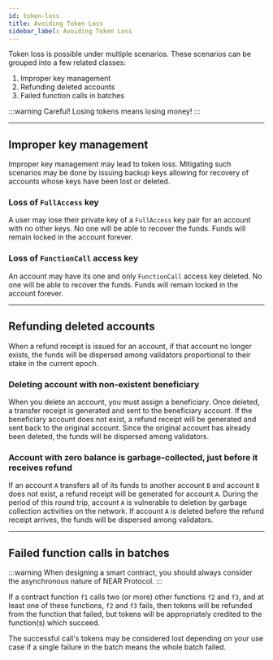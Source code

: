 ```yaml
---
id: token-loss
title: Avoiding Token Loss
sidebar_label: Avoiding Token Loss
---
```


Token loss is possible under multiple scenarios. These scenarios can be grouped into a few related classes:

1. Improper key management
2. Refunding deleted accounts
3. Failed function calls in batches

:::warning
Careful! Losing tokens means losing money!
:::


---

## Improper key management

Improper key management may lead to token loss. Mitigating such scenarios may be done by issuing backup keys
allowing for recovery of accounts whose keys have been lost or deleted.

### Loss of `FullAccess` key

A user may lose their private key of a `FullAccess` key pair for an account with no other keys.
No one will be able to recover the funds. Funds will remain locked in the account forever.

### Loss of `FunctionCall` access key

An account may have its one and only `FunctionCall` access key deleted.
No one will be able to recover the funds. Funds will remain locked in the account forever.

---
## Refunding deleted accounts

When a refund receipt is issued for an account, if that account no longer exists, the funds will be dispersed among
validators proportional to their stake in the current epoch.

### Deleting account with non-existent beneficiary

When you delete an account, you must assign a beneficiary.
Once deleted, a transfer receipt is generated and sent to the beneficiary account.
If the beneficiary account does not exist, a refund receipt will be generated and sent back to the original account.
Since the original account has already been deleted, the funds will be dispersed among validators.

### Account with zero balance is garbage-collected, just before it receives refund

If an account `A` transfers all of its funds to another account `B` and account `B` does not exist,
a refund receipt will be generated for account `A`. During the period of this round trip,
account `A` is vulnerable to deletion by garbage collection activities on the network.
If account `A` is deleted before the refund receipt arrives, the funds will be dispersed among validators.

---
## Failed function calls in batches

:::warning
When designing a smart contract, you should always consider the asynchronous nature of NEAR Protocol.
:::

If a contract function `f1` calls two (or more) other functions `f2` and `f3`, and at least one of these functions, `f2` and `f3` fails, then tokens will be refunded from the function that failed, but tokens will be appropriately credited to the function(s) which succeed.

The successful call's tokens may be considered lost depending on your use case if a single failure in the batch means the whole batch failed.

